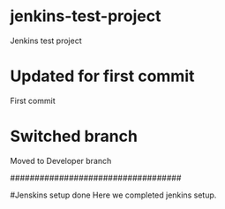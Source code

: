 # jenkins-test-project
Jenkins test project

# Updated for first commit
First commit

# Switched branch
Moved to Developer branch


###################################

#Jenskins setup done
Here we completed jenkins setup.
